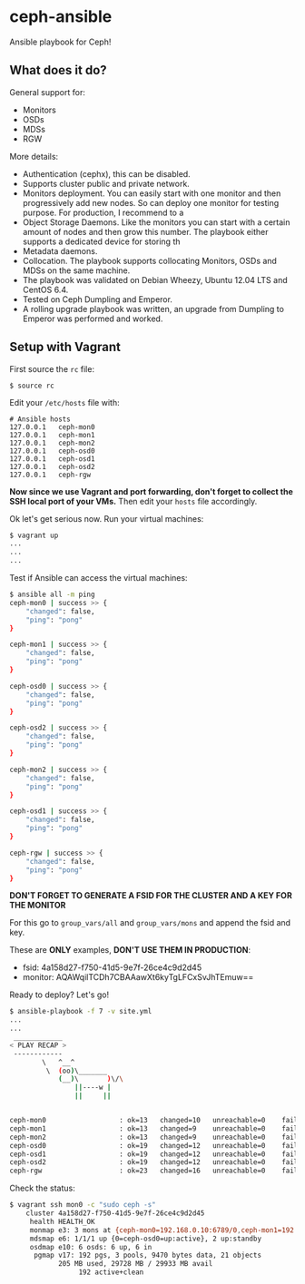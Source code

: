 ceph-ansible
============

Ansible playbook for Ceph!

## What does it do?

General support for:

* Monitors
* OSDs
* MDSs
* RGW

More details:

* Authentication (cephx), this can be disabled.
* Supports cluster public and private network.
* Monitors deployment. You can easily start with one monitor and then progressively add new nodes. So can deploy one monitor for testing purpose. For production, I recommend to a
* Object Storage Daemons. Like the monitors you can start with a certain amount of nodes and then grow this number. The playbook either supports a dedicated device for storing th
* Metadata daemons.
* Collocation. The playbook supports collocating Monitors, OSDs and MDSs on the same machine.
* The playbook was validated on Debian Wheezy, Ubuntu 12.04 LTS and CentOS 6.4.
* Tested on Ceph Dumpling and Emperor.
* A rolling upgrade playbook was written, an upgrade from Dumpling to Emperor was performed and worked.


## Setup with Vagrant

First source the `rc` file:

    $ source rc

Edit your `/etc/hosts` file with:

    # Ansible hosts
    127.0.0.1   ceph-mon0
    127.0.0.1   ceph-mon1
    127.0.0.1   ceph-mon2
    127.0.0.1   ceph-osd0
    127.0.0.1   ceph-osd1
    127.0.0.1   ceph-osd2
    127.0.0.1   ceph-rgw

**Now since we use Vagrant and port forwarding, don't forget to collect the SSH local port of your VMs.**
Then edit your `hosts` file accordingly.

Ok let's get serious now.
Run your virtual machines:

```bash
$ vagrant up
...
...
...
```

Test if Ansible can access the virtual machines:

```bash
$ ansible all -m ping
ceph-mon0 | success >> {
    "changed": false,
    "ping": "pong"
}

ceph-mon1 | success >> {
    "changed": false,
    "ping": "pong"
}

ceph-osd0 | success >> {
    "changed": false,
    "ping": "pong"
}

ceph-osd2 | success >> {
    "changed": false,
    "ping": "pong"
}

ceph-mon2 | success >> {
    "changed": false,
    "ping": "pong"
}

ceph-osd1 | success >> {
    "changed": false,
    "ping": "pong"
}

ceph-rgw | success >> {
    "changed": false,
    "ping": "pong"
}
```

**DON'T FORGET TO GENERATE A FSID FOR THE CLUSTER AND A KEY FOR THE MONITOR**

For this go to `group_vars/all` and `group_vars/mons` and append the fsid and key.

These are **ONLY** examples, **DON'T USE THEM IN PRODUCTION**:

* fsid: 4a158d27-f750-41d5-9e7f-26ce4c9d2d45
* monitor: AQAWqilTCDh7CBAAawXt6kyTgLFCxSvJhTEmuw==

Ready to deploy? Let's go!

```bash
$ ansible-playbook -f 7 -v site.yml
...
...
 ____________
< PLAY RECAP >
 ------------
        \   ^__^
         \  (oo)\_______
            (__)\       )\/\
                ||----w |
                ||     ||


ceph-mon0                  : ok=13   changed=10   unreachable=0    failed=0
ceph-mon1                  : ok=13   changed=9    unreachable=0    failed=0
ceph-mon2                  : ok=13   changed=9    unreachable=0    failed=0
ceph-osd0                  : ok=19   changed=12   unreachable=0    failed=0
ceph-osd1                  : ok=19   changed=12   unreachable=0    failed=0
ceph-osd2                  : ok=19   changed=12   unreachable=0    failed=0
ceph-rgw                   : ok=23   changed=16   unreachable=0    failed=0
```

Check the status:

```bash
$ vagrant ssh mon0 -c "sudo ceph -s"
    cluster 4a158d27-f750-41d5-9e7f-26ce4c9d2d45
     health HEALTH_OK
     monmap e3: 3 mons at {ceph-mon0=192.168.0.10:6789/0,ceph-mon1=192.168.0.11:6789/0,ceph-mon2=192.168.0.12:6789/0}, election epoch 6, quorum 0,1,2 ceph-mon0,ceph-mon1,ceph-mon
     mdsmap e6: 1/1/1 up {0=ceph-osd0=up:active}, 2 up:standby
     osdmap e10: 6 osds: 6 up, 6 in
      pgmap v17: 192 pgs, 3 pools, 9470 bytes data, 21 objects
            205 MB used, 29728 MB / 29933 MB avail
                 192 active+clean
